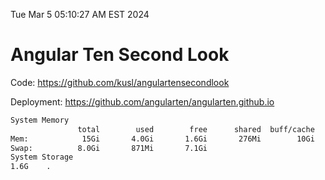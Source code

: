 Tue Mar  5 05:10:27 AM EST 2024

# Angular Ten Second Look

Code: https://github.com/kusl/angulartensecondlook

Deployment: https://github.com/angularten/angularten.github.io

```bash
System Memory
               total        used        free      shared  buff/cache   available
Mem:            15Gi       4.0Gi       1.6Gi       276Mi        10Gi        11Gi
Swap:          8.0Gi       871Mi       7.1Gi
System Storage
1.6G	.
```
```bash
